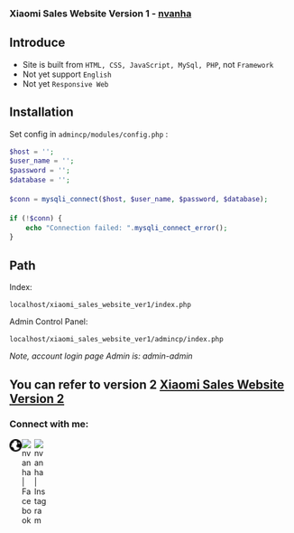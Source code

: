 ### Xiaomi Sales Website Version 1 - [nvanha][website]

## Introduce

- Site is built from `HTML, CSS, JavaScript, MySql, PHP`, not `Framework`
- Not yet support `English`
- Not yet `Responsive Web`

## Installation
Set config in `admincp/modules/config.php` :
```php
$host = '';
$user_name = '';
$password = '';
$database = '';

$conn = mysqli_connect($host, $user_name, $password, $database);

if (!$conn) {
    echo "Connection failed: ".mysqli_connect_error();
}
```
## Path
Index:
```path
localhost/xiaomi_sales_website_ver1/index.php
```

Admin Control Panel:
```path
localhost/xiaomi_sales_website_ver1/admincp/index.php
```
*Note, account login page Admin is: admin-admin*

## You can refer to version 2 [Xiaomi Sales Website Version 2][link_ver2]
### Connect with me:

[<img align="left" alt="nvanha.com" width="22px" src="https://raw.githubusercontent.com/iconic/open-iconic/master/svg/globe.svg" />][website]
[<img align="left" alt="nvanha | Facebook" width="22px" src="https://cdn.jsdelivr.net/npm/simple-icons@v3/icons/facebook.svg" />][facebook]
[<img align="left" alt="nvanha | Instagram" width="22px" src="https://cdn.jsdelivr.net/npm/simple-icons@v3/icons/instagram.svg" />][instagram]

[website]: https://nvanha.github.io/myweb
[instagram]: https://www.instagram.com/_haa_nguyen
[facebook]: https://www.facebook.com/nvh1120
[link_ver2]: https://github.com/nvanha/xiaomi_sales_website_ver2
